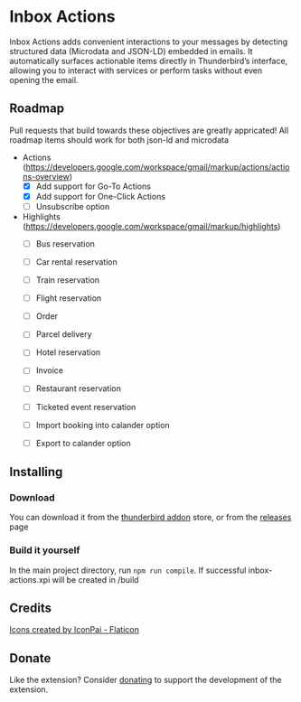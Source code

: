 # Inbox Actions
Inbox Actions adds convenient interactions to your messages by detecting structured data (Microdata and JSON-LD) embedded in emails. It automatically surfaces actionable items directly in Thunderbird’s interface, allowing you to interact with services or perform tasks without even opening the email.

 ## Roadmap
 Pull requests that build towards these objectives are greatly appricated! All roadmap items should work for both json-ld and microdata

* Actions (https://developers.google.com/workspace/gmail/markup/actions/actions-overview)
  - [x] Add support for Go-To Actions
  - [x] Add support for One-Click Actions
  - [ ] Unsubscribe option
* Highlights (https://developers.google.com/workspace/gmail/markup/highlights)
  - [ ] Bus reservation
  - [ ] Car rental reservation
  - [ ] Train reservation
  - [ ] Flight reservation
  - [ ] Order
  - [ ] Parcel delivery
  - [ ] Hotel reservation
  - [ ] Invoice
  - [ ] Restaurant reservation
  - [ ] Ticketed event reservation
  - [ ] Import booking into calander option
  - [ ] Export to calander option


## Installing
### Download
You can download it from the [thunderbird addon](https://addons.thunderbird.net/EN-US/thunderbird/addon/inbox-actions) store, or from the [releases](https://github.com/SrS2225a/inbox-actions/releases) page

### Build it yourself
In the main project directory, run `npm run compile`. If successful inbox-actions.xpi will be created in /build 

## Credits
<a href="https://www.flaticon.com/free-icons/">Icons created by IconPai - Flaticon</a>

## Donate
Like the extension? Consider [donating](https://liberapay.com/Eris/donate) to support the development of the extension.
